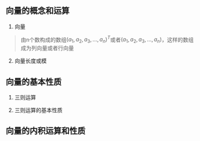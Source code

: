## 向量的概念和运算

1. 向量
> 由n个数构成的数组${(a_{1},a_{2},a_{3},...,a_{n})}^T$或者${(a_{1},a_{2},a_{3},...,a_{n})}$，这样的数组成为列向量或者行向量

2. 向量长度或模

## 向量的基本性质
1. 三则运算
> 
2. 三则运算的基本性质


## 向量的内积运算和性质